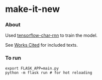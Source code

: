 # make-it-new

### About
Used [tensorflow-char-rnn](https://github.com/Andercxt/tensorflow-char-rnn) to train the model.

See [Works Cited](http://make-it-new.herokuapp.com/works_cited) for included texts.

### To run
```
export FLASK_APP=main.py
python -m flask run # for hot reloading
```
